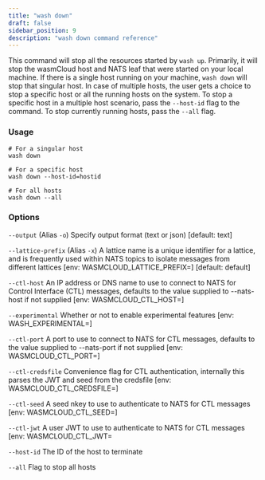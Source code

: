 ```yaml
---
title: "wash down"
draft: false
sidebar_position: 9
description: "wash down command reference"
--- 
```


This command will stop all the resources started by `wash up`. Primarily, it will stop the wasmCloud host and NATS leaf that were started on your local machine. If there is a single host running on your machine, `wash down` will stop that singular host. In case of multiple hosts, the user gets a choice to stop a specific host or all the running hosts on the system. To stop a specific host in a multiple host scenario, pass the `--host-id` flag to the command. To stop currently running hosts, pass the `--all` flag.

### Usage

```
# For a singular host
wash down 

# For a specific host
wash down --host-id=hostid

# For all hosts
wash down --all
```

### Options

`--output` (Alias `-o`) Specify output format (text or json) [default: text]

`--lattice-prefix` (Alias `-x`) A lattice name is a unique identifier for a lattice, and is frequently used within NATS topics to isolate messages from different lattices [env: WASMCLOUD_LATTICE_PREFIX=] [default: default]

`--ctl-host` An IP address or DNS name to use to connect to NATS for Control Interface (CTL) messages, defaults to the value supplied to --nats-host if not supplied [env: WASMCLOUD_CTL_HOST=]

`--experimental` Whether or not to enable experimental features [env: WASH_EXPERIMENTAL=]

`--ctl-port` A port to use to connect to NATS for CTL messages, defaults to the value supplied to --nats-port if not supplied [env: WASMCLOUD_CTL_PORT=]

`--ctl-credsfile` Convenience flag for CTL authentication, internally this parses the JWT and seed from the credsfile [env: WASMCLOUD_CTL_CREDSFILE=]

`--ctl-seed` A seed nkey to use to authenticate to NATS for CTL messages [env: WASMCLOUD_CTL_SEED=]

`--ctl-jwt` A user JWT to use to authenticate to NATS for CTL messages [env: WASMCLOUD_CTL_JWT=

`--host-id` The ID of the host to terminate

`--all` Flag to stop all hosts
